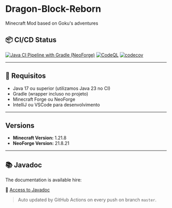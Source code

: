 # Dragon-Block-Reborn
Minecraft Mod based on Goku's adventures

## 📦 CI/CD Status

[![Java CI Pipeline with Gradle (NeoForge)](https://github.com/RGerva/Dragon-Block-Reborn/actions/workflows/ci-pipeline.yml/badge.svg)](https://github.com/RGerva/Dragon-Block-Reborn/actions/workflows/ci-pipeline.yml)
[![CodeQL](https://github.com/RGerva/Dragon-Block-Reborn/actions/workflows/ci-pipeline.yml/badge.svg)](https://github.com/RGerva/Dragon-Block-Reborn/security/code-scanning)
[![codecov](https://codecov.io/gh/RGerva/Dragon-Block-Reborn/branch/main/graph/badge.svg)](https://codecov.io/gh/RGerva/Dragon-Block-Reborn)

---

## 🔧 Requisitos

- Java 17 ou superior (utilizamos Java 23 no CI)
- Gradle (wrapper incluso no projeto)
- Minecraft Forge ou NeoForge
- IntelliJ ou VSCode para desenvolvimento

---

## Versions

<!--version-info-start-->
- **Minecraft Version:** 1.21.8
- **NeoForge Version:** 21.8.21
<!--version-info-end-->

---

## 📚 Javadoc

The documentation is available hire:

🔗 [Access to Javadoc](https://rgerva.github.io/Dragon-Block-Reborn/)

> Auto updated by GitHub Actions on every push on branch `master`.